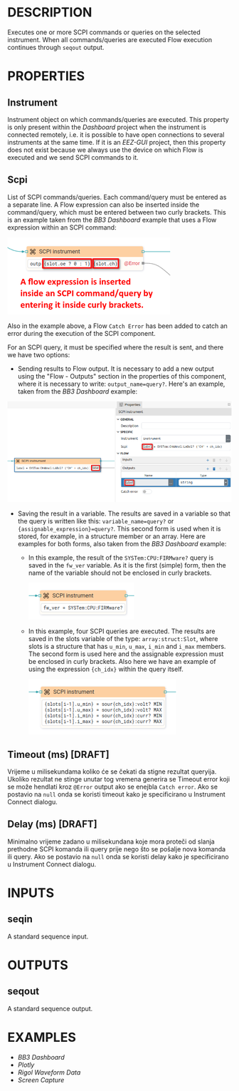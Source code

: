 # DESCRIPTION

Executes one or more SCPI commands or queries on the selected instrument. When all commands/queries are executed Flow execution continues through `seqout` output.

# PROPERTIES

## Instrument

Instrument object on which commands/queries are executed. This property is only present within the _Dashboard_ project when the instrument is connected remotely, i.e. it is possible to have open connections to several instruments at the same time. If it is an _EEZ-GUI_ project, then this property does not exist because we always use the device on which Flow is executed and we send SCPI commands to it.

## Scpi

List of SCPI commands/queries. Each command/query must be entered as a separate line. A Flow expression can also be inserted inside the command/query, which must be entered between two curly brackets. This is an example taken from the _BB3 Dashboard_ example that uses a Flow expression within an SCPI command:

![Alt text](../images/scpi_command_expression.png)

Also in the example above, a Flow `Catch Error` has been added to catch an error during the execution of the SCPI component.

For an SCPI query, it must be specified where the result is sent, and there we have two options:

-   Sending results to Flow output. It is necessary to add a new output using the "Flow - Outputs" section in the properties of this component, where it is necessary to write: `output_name=query?`. Here's an example, taken from the _BB3 Dashboard_ example:

![Alt text](../images/scpi_query_output.png)

-   Saving the result in a variable. The results are saved in a variable so that the query is written like this: `variable_name=query?` or `{assignable_expression}=query?`.
    This second form is used when it is stored, for example, in a structure member or an array. Here are examples for both forms, also taken from the _BB3 Dashboard_ example:

    -   In this example, the result of the `SYSTem:CPU:FIRMware?` query is saved in the `fw_ver` variable. As it is the first (simple) form, then the name of the variable should not be enclosed in curly brackets.

        ![Alt text](../images/scpi_query_variable.png)

    -   In this example, four SCPI queries are executed. The results are saved in the slots variable of the type: `array:struct:Slot`, where slots is a structure that has `u_min`, `u_max`, `i_min` and `i_max` members. The second form is used here and the assignable expression must be enclosed in curly brackets. Also here we have an example of using the expression `{ch_idx}` within the query itself.

        ![Alt text](../images/scpi_query_expression.png)

## Timeout (ms) [DRAFT]

Vrijeme u milisekundama koliko će se čekati da stigne rezultat queryija. Ukoliko rezultat ne stinge unutar tog vremena generira se Timeout error koji se može hendlati kroz `@Error` output ako se enejbla `Catch error`. Ako se postavio na `null` onda se koristi timeout kako je specificirano u Instrument Connect dialogu.

## Delay (ms) [DRAFT]

Minimalno vrijeme zadano u milisekundana koje mora proteči od slanja prethodne SCPI komanda ili query prije nego što se pošalje nova komanda ili query. Ako se postavio na `null` onda se koristi delay kako je specificirano u Instrument Connect dialogu.

# INPUTS

## seqin

A standard sequence input.

# OUTPUTS

## seqout

A standard sequence output.

# EXAMPLES

-   _BB3 Dashboard_
-   _Plotly_
-   _Rigol Waveform Data_
-   _Screen Capture_

